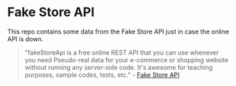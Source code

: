 # Fake Store API

This repo contains some data from the Fake Store API just in case the online API is down.

> "fakeStoreApi is a free online REST API that you can use whenever you need Pseudo-real data for your e-commerce or shopping website without running any server-side code. It's awesome for teaching purposes, sample codes, tests, etc." - [Fake Store API](https://fakestoreapi.com/)

